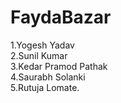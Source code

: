 # FaydaBazar

1.Yogesh Yadav <br/>
2.Sunil Kumar <br/>
3.Kedar Pramod Pathak <br/>
4.Saurabh Solanki <br/>
5.Rutuja Lomate. <br/>
